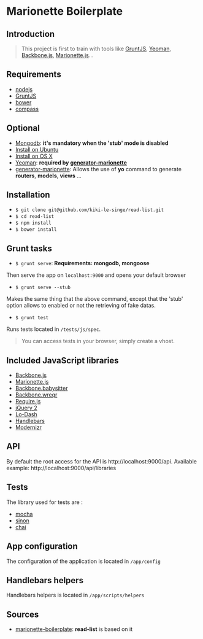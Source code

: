 # Marionette Boilerplate

## Introduction

> This project is first to train with tools like [GruntJS](http://gruntjs.com/), [Yeoman](http://yeoman.io/), [Backbone.js](http://backbonejs.org/), [Marionette.js](http://marionettejs.com/)...

## Requirements

 * [nodejs](http://nodejs.org/)
 * [GruntJS](http://gruntjs.com/)
 * [bower](http://bower.io/)
 * [compass](http://compass-style.org/)

## Optional

 * [Mongodb](http://www.mongodb.org/): **it's mandatory when the 'stub' mode is disabled**
  * [Install on Ubuntu](http://docs.mongodb.org/manual/tutorial/install-mongodb-on-ubuntu/)
  * [Install on OS X](http://docs.mongodb.org/manual/tutorial/install-mongodb-on-os-x/)
 * [Yeoman](http://yeoman.io/): **required by [generator-marionette](https://github.com/mrichard/generator-marionette)**
 * [generator-marionette](https://github.com/mrichard/generator-marionette): Allows the use of **yo** command to generate **routers**, **models**, **views** ...

## Installation

* `$ git clone git@github.com/kiki-le-singe/read-list.git`
* `$ cd read-list`
* `$ npm install`
* `$ bower install`

## Grunt tasks

* `$ grunt serve`: **Requirements: mongodb, mongoose**

Then serve the app on `localhost:9000` and opens your default browser

* `$ grunt serve --stub`

Makes the same thing that the above command, except that the 'stub' option allows to enabled or not the retrieving of fake datas.

* `$ grunt test`

Runs tests located in `/tests/js/spec`.

> You can access tests in your browser, simply create a vhost.

## Included JavaScript libraries

 * [Backbone.js](http://backbonejs.org/)
 * [Marionette.js](http://marionettejs.com/)
 * [Backbone.babysitter](https://github.com/marionettejs/backbone.babysitter)
 * [Backbone.wreqr](https://github.com/marionettejs/backbone.wreqr)
 * [Require.js](http://requirejs.org/)
 * [jQuery 2](http://jquery.com/)
 * [Lo-Dash](http://lodash.com/)
 * [Handlebars](http://handlebarsjs.com/)
 * [Modernizr](http://modernizr.com/)

## API

By default the root access for the API is http://localhost:9000/api. Available example: http://localhost:9000/api/libraries

## Tests

The library used for tests are :

 * [mocha](http://visionmedia.github.io/mocha/)
 * [sinon](http://sinonjs.org/)
 * [chai](http://chaijs.com/)

## App configuration

The configuration of the application is located in `/app/config`

## Handlebars helpers

Handlebars helpers is located in `/app/scripts/helpers`

## Sources

 * [marionette-boilerplate](https://github.com/kiki-le-singe/marionette-boilerplate.git): **read-list** is based on it
